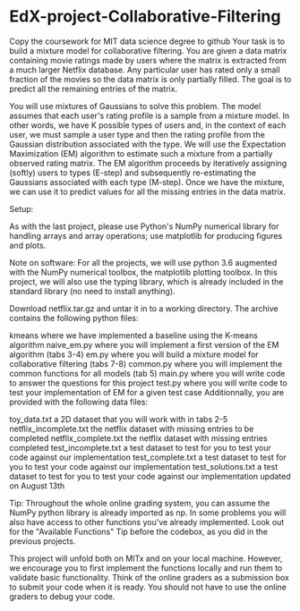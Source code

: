 # EdX-project-Collaborative-Filtering
Copy the coursework for MIT data science degree to github
Your task is to build a mixture model for collaborative filtering. You are given a data matrix containing movie ratings made by users where the matrix is extracted from a much larger Netflix database. Any particular user has rated only a small fraction of the movies so the data matrix is only partially filled. The goal is to predict all the remaining entries of the matrix.

You will use mixtures of Gaussians to solve this problem. The model assumes that each user's rating profile is a sample from a mixture model. In other words, we have  K  possible types of users and, in the context of each user, we must sample a user type and then the rating profile from the Gaussian distribution associated with the type. We will use the Expectation Maximization (EM) algorithm to estimate such a mixture from a partially observed rating matrix. The EM algorithm proceeds by iteratively assigning (softly) users to types (E-step) and subsequently re-estimating the Gaussians associated with each type (M-step). Once we have the mixture, we can use it to predict values for all the missing entries in the data matrix.

Setup:

As with the last project, please use Python's NumPy numerical library for handling arrays and array operations; use matplotlib for producing figures and plots.

Note on software: For all the projects, we will use python 3.6 augmented with the NumPy numerical toolbox, the matplotlib plotting toolbox. In this project, we will also use the typing library, which is already included in the standard library (no need to install anything).

Download netflix.tar.gz and untar it in to a working directory. The archive contains the following python files:

kmeans where we have implemented a baseline using the K-means algorithm
naive_em.py where you will implement a first version of the EM algorithm (tabs 3-4)
em.py where you will build a mixture model for collaborative filtering (tabs 7-8)
common.py where you will implement the common functions for all models (tab 5)
main.py where you will write code to answer the questions for this project
test.py where you will write code to test your implementation of EM for a given test case
Additionnally, you are provided with the following data files:

toy_data.txt a 2D dataset that you will work with in tabs 2-5
netflix_incomplete.txt the netflix dataset with missing entries to be completed
netflix_complete.txt the netflix dataset with missing entries completed
test_incomplete.txt a test dataset to test for you to test your code against our implementation
test_complete.txt a test dataset to test for you to test your code against our implementation
test_solutions.txt a test dataset to test for you to test your code against our implementation updated on August 13th

Tip: Throughout the whole online grading system, you can assume the NumPy python library is already imported as np. In some problems you will also have access to other functions you've already implemented. Look out for the "Available Functions" Tip before the codebox, as you did in the previous projects.

This project will unfold both on MITx and on your local machine. However, we encourage you to first implement the functions locally and run them to validate basic functionality. Think of the online graders as a submission box to submit your code when it is ready. You should not have to use the online graders to debug your code.
